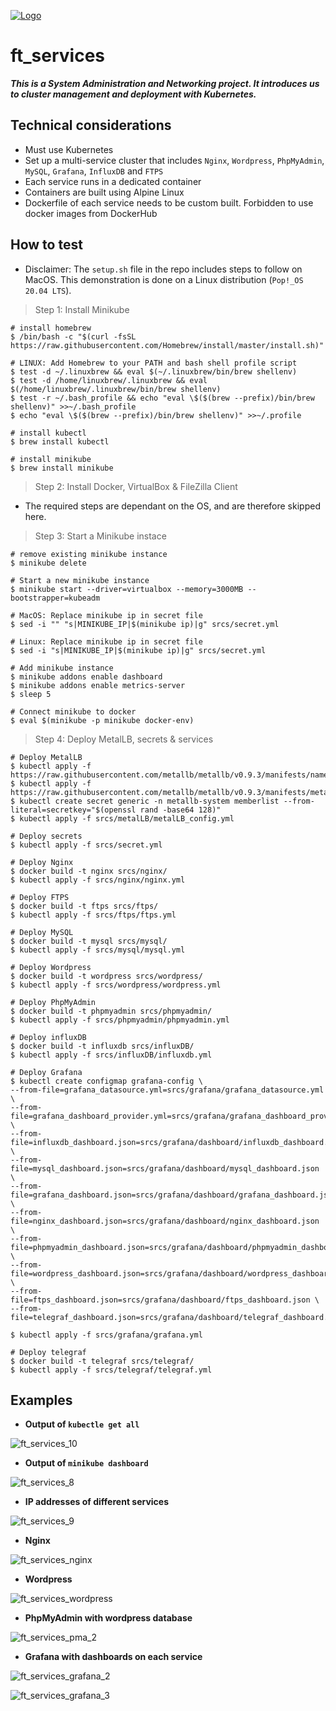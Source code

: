 [![Logo](https://github.com/qingqingqingli/readme_images/blob/master/codam_logo_1.png)](https://github.com/qingqingqingli/ft_services)

# ft_services
***This is a System Administration and Networking project. It introduces us to cluster management and deployment with Kubernetes.***

## Technical considerations

- Must use Kubernetes
- Set up a multi-service cluster that includes ```Nginx```, ```Wordpress```, ```PhpMyAdmin```, ```MySQL```, ```Grafana```, ```InfluxDB``` and ```FTPS```
- Each service runs in a dedicated container
- Containers are built using Alpine Linux
- Dockerfile of each service needs to be custom built. Forbidden to use docker images from DockerHub

## How to test
- Disclaimer: The ```setup.sh``` file in the repo includes steps to follow on MacOS. This demonstration is done on a Linux distribution (```Pop!_OS 20.04 LTS```).

> Step 1: Install Minikube

```shell
# install homebrew 
$ /bin/bash -c "$(curl -fsSL https://raw.githubusercontent.com/Homebrew/install/master/install.sh)"

# LINUX: Add Homebrew to your PATH and bash shell profile script
$ test -d ~/.linuxbrew && eval $(~/.linuxbrew/bin/brew shellenv)
$ test -d /home/linuxbrew/.linuxbrew && eval $(/home/linuxbrew/.linuxbrew/bin/brew shellenv)
$ test -r ~/.bash_profile && echo "eval \$($(brew --prefix)/bin/brew shellenv)" >>~/.bash_profile
$ echo "eval \$($(brew --prefix)/bin/brew shellenv)" >>~/.profile

# install kubectl
$ brew install kubectl

# install minikube
$ brew install minikube
```

> Step 2: Install Docker, VirtualBox & FileZilla Client
- The required steps are dependant on the OS, and are therefore skipped here. 

> Step 3: Start a Minikube instace

```shell
# remove existing minikube instance
$ minikube delete

# Start a new minikube instance
$ minikube start --driver=virtualbox --memory=3000MB --bootstrapper=kubeadm

# MacOS: Replace minikube ip in secret file
$ sed -i "" "s|MINIKUBE_IP|$(minikube ip)|g" srcs/secret.yml

# Linux: Replace minikube ip in secret file
$ sed -i "s|MINIKUBE_IP|$(minikube ip)|g" srcs/secret.yml

# Add minikube instance
$ minikube addons enable dashboard
$ minikube addons enable metrics-server
$ sleep 5

# Connect minikube to docker
$ eval $(minikube -p minikube docker-env)

```
> Step 4: Deploy MetalLB, secrets & services

```shell
# Deploy MetalLB
$ kubectl apply -f https://raw.githubusercontent.com/metallb/metallb/v0.9.3/manifests/namespace.yaml
$ kubectl apply -f https://raw.githubusercontent.com/metallb/metallb/v0.9.3/manifests/metallb.yaml
$ kubectl create secret generic -n metallb-system memberlist --from-literal=secretkey="$(openssl rand -base64 128)"
$ kubectl apply -f srcs/metalLB/metalLB_config.yml

# Deploy secrets
$ kubectl apply -f srcs/secret.yml

# Deploy Nginx
$ docker build -t nginx srcs/nginx/
$ kubectl apply -f srcs/nginx/nginx.yml

# Deploy FTPS
$ docker build -t ftps srcs/ftps/
$ kubectl apply -f srcs/ftps/ftps.yml

# Deploy MySQL
$ docker build -t mysql srcs/mysql/
$ kubectl apply -f srcs/mysql/mysql.yml

# Deploy Wordpress
$ docker build -t wordpress srcs/wordpress/
$ kubectl apply -f srcs/wordpress/wordpress.yml

# Deploy PhpMyAdmin
$ docker build -t phpmyadmin srcs/phpmyadmin/
$ kubectl apply -f srcs/phpmyadmin/phpmyadmin.yml

# Deploy influxDB
$ docker build -t influxdb srcs/influxDB/
$ kubectl apply -f srcs/influxDB/influxdb.yml

# Deploy Grafana
$ kubectl create configmap grafana-config \
--from-file=grafana_datasource.yml=srcs/grafana/grafana_datasource.yml \
--from-file=grafana_dashboard_provider.yml=srcs/grafana/grafana_dashboard_provider.yml \
--from-file=influxdb_dashboard.json=srcs/grafana/dashboard/influxdb_dashboard.json \
--from-file=mysql_dashboard.json=srcs/grafana/dashboard/mysql_dashboard.json \
--from-file=grafana_dashboard.json=srcs/grafana/dashboard/grafana_dashboard.json \
--from-file=nginx_dashboard.json=srcs/grafana/dashboard/nginx_dashboard.json \
--from-file=phpmyadmin_dashboard.json=srcs/grafana/dashboard/phpmyadmin_dashboard.json \
--from-file=wordpress_dashboard.json=srcs/grafana/dashboard/wordpress_dashboard.json \
--from-file=ftps_dashboard.json=srcs/grafana/dashboard/ftps_dashboard.json \
--from-file=telegraf_dashboard.json=srcs/grafana/dashboard/telegraf_dashboard.json

$ kubectl apply -f srcs/grafana/grafana.yml

# Deploy telegraf
$ docker build -t telegraf srcs/telegraf/
$ kubectl apply -f srcs/telegraf/telegraf.yml

```

## Examples

- **Output of ```kubectle get all```**

![ft_services_10](https://github.com/qingqingqingli/readme_images/blob/master/ft_services_10.png)

- **Output of ```minikube dashboard```**

![ft_services_8](https://github.com/qingqingqingli/readme_images/blob/master/ft_services_8.png)

- **IP addresses of different services**

![ft_services_9](https://github.com/qingqingqingli/readme_images/blob/master/ft_services_9.png)

- **Nginx**

![ft_services_nginx](https://github.com/qingqingqingli/readme_images/blob/master/ft_services_nginx.png)

- **Wordpress**

![ft_services_wordpress](https://github.com/qingqingqingli/readme_images/blob/master/ft_services_wordpress.png)

- **PhpMyAdmin with wordpress database**

![ft_services_pma_2](https://github.com/qingqingqingli/readme_images/blob/master/ft_services_pma_2.png)

- **Grafana with dashboards on each service**

![ft_services_grafana_2](https://github.com/qingqingqingli/readme_images/blob/master/ft_services_grafana_2.png)

![ft_services_grafana_3](https://github.com/qingqingqingli/readme_images/blob/master/ft_services_grafana_3.png)